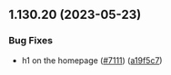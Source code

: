 ## 1.130.20 (2023-05-23)


### Bug Fixes

* h1 on the homepage ([#7111](https://github.com/EddieHubCommunity/LinkFree/issues/7111)) ([a19f5c7](https://github.com/EddieHubCommunity/LinkFree/commit/a19f5c7f4fbfbe3edc5a9f0266d3dd456bf97ce9))



